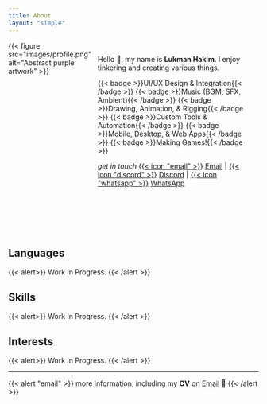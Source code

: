 ```yaml
---
title: About
layout: "simple"
---
```


<div style="display: flex; align-items: top;">
<div style="width: 384px; height: 384px;">
{{< figure
    src="images/profile.png"
    alt="Abstract purple artwork"
    >}}
</div>
<div style="align-items: left; margin: 13px;">
    <p>Hello 👋, my name is <b>Lukman Hakim</b>. I enjoy tinkering and creating various things.</p>

<div style="display: flex; flex-wrap: wrap; gap: 8px;">
    {{< badge >}}UI/UX Design & Integration{{< /badge >}}
    {{< badge >}}Music (BGM, SFX, Ambient){{< /badge >}}
    {{< badge >}}Drawing, Animation, & Rigging{{< /badge >}}
    {{< badge >}}Custom Tools & Automation{{< /badge >}}
    {{< badge >}}Mobile, Desktop, & Web Apps{{< /badge >}}
    {{< badge >}}Making Games!{{< /badge >}}
</div>

  <i>get in touch </i>
  [{{< icon "email" >}}](mailto:still.lkmn@hotmail.com)
  [Email](mailto:still.lkmn@hotmail.com) |
  [{{< icon "discord" >}}](https://discord.com/users/363734150827737098)
  [Discord](https://discord.com/users/363734150827737098) |
  [{{< icon "whatsapp" >}}](https://wa.me/+62881024815075)
  [WhatsApp](https://wa.me/+62881024815075)
</div>
</div>

## Languages

{{< alert>}}
Work In Progress.
{{< /alert >}}

## Skills

{{< alert>}}
Work In Progress.
{{< /alert >}}

## Interests

{{< alert>}}
Work In Progress.
{{< /alert >}}

---

{{< alert "email" >}}
more information, including my **CV** on [Email](mailto:still.lkmn@hotmail.com) 📨
{{< /alert >}}